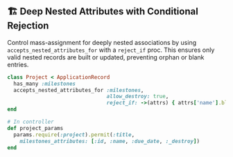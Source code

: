 ## 🏗 Deep Nested Attributes with Conditional Rejection
Control mass-assignment for deeply nested associations by using `accepts_nested_attributes_for` with a `reject_if` proc. This ensures only valid nested records are built or updated, preventing orphan or blank entries.

```ruby
class Project < ApplicationRecord
  has_many :milestones
  accepts_nested_attributes_for :milestones,
                                allow_destroy: true,
                                reject_if: ->(attrs) { attrs['name'].blank? }
end

# In controller
def project_params
  params.require(:project).permit(:title,
    milestones_attributes: [:id, :name, :due_date, :_destroy])
end
```